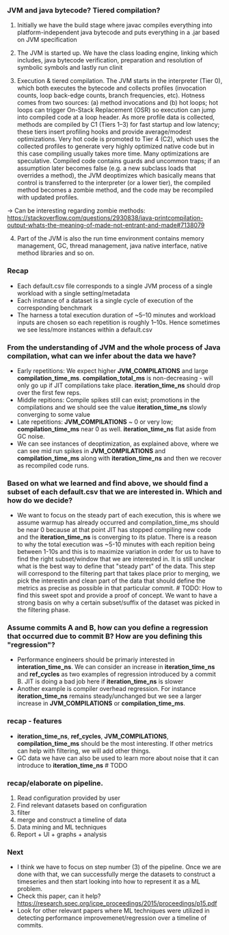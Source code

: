 ### JVM and java bytecode? Tiered compilation?

1) Initially we have the build stage where javac compiles everything into platform-independent java bytecode and puts everything in a .jar based on JVM specification

2) The JVM is started up. We have the class loading engine, linking which includes, java bytecode verification, preparation and resolution of symbolic symbols and lastly run clinit

3) Execution & tiered compilation. The JVM starts in the interpreter (Tier 0), which both executes the bytecode and collects profiles (invocation counts, loop back-edge counts, branch frequencies, etc). Hotness comes from two sources: (a) method invocations and (b) hot loops; hot loops can trigger On-Stack Replacement (OSR) so execution can jump into compiled code at a loop header. As more profile data is collected, methods are compiled by C1 (Tiers 1–3) for fast startup and low latency; these tiers insert profiling hooks and provide average/modest optimizations. Very hot code is promoted to Tier 4 (C2), which uses the collected profiles to generate very highly optimized native code but in this case compiling usually takes more time. Many optimizations are speculative. Compiled code contains guards and uncommon traps; if an assumption later becomes false (e.g. a new subclass loads that overrides a method), the JVM deoptimizes which basically means that control is transferred to the interpreter (or a lower tier), the compiled method becomes a zombie method, and the code may be recompiled with updated profiles.

-> Can be interesting regarding zombie methods: https://stackoverflow.com/questions/2930838/java-printcompilation-output-whats-the-meaning-of-made-not-entrant-and-made#7138079

4) Part of the JVM is also the run time environment contains memory management, GC, thread management, java native interface, native method libraries and so on.

### Recap

- Each default.csv file corresponds to a single JVM process of a single workload with a single setting/metadata
- Each instance of a dataset is a single cycle of execution of the corresponding benchmark
- The harness a total execution duration of ~5–10 minutes and workload inputs are chosen so each repetition is roughly 1–10s. Hence sometimes we see less/more instances within a default.csv

### From the understanding of JVM and the whole process of Java compilation, what can we infer about the data we have?

- Early repetitions: We expect higher **JVM_COMPILATIONS** and large **compilation_time_ms**. **compilation_total_ms** is non-decreasing - will only go up if JIT compilations take place. **iteration_time_ns** should drop over the first few reps.
- Middle repitions: Compile spikes still can exist; promotions in the compilations and we should see the value **iteration_time_ns** slowly converging to some value
- Late repetitions: **JVM_COMPILATIONS** ~ 0 or very low; **compilation_time_ms** near 0 as well. **iteration_time_ns** flat aside from GC noise.
- We can see instances of deoptimization, as explained above, where we can see mid run spikes in **JVM_COMPILATIONS** and **compilation_time_ms** along with **iteration_time_ns** and then we recover as recompiled code runs.

### Based on what we learned and find above, we should find a subset of each default.csv that we are interested in. Which and how do we decide?

- We want to focus on the steady part of each execution, this is where we assume warmup has already occurred and compilation_time_ms should be near 0 because at that point JIT has stopped compiling new code and the **iteration_time_ns** is converging to its platue. There is a reason to why the total execution was ~5-10 minutes with each repition being between 1-10s and this is to maximize variation in order for us to have  to find the right subset/window that we are interested in. It is still unclear what is the best way to define that "steady part" of the data. This step will correspond to the filtering part that takes place prior to merging, we pick the interestin and clean part of the data that should define the metrics as precise as possible in that particular commit. # TODO: How to find this sweet spot and provide a proof of concept. We want to have a strong basis on why a certain subset/suffix of the dataset was picked in the filtering phase.

### Assume commits A and B, how can you define a regression that occurred due to commit B? How are you defining this "regression"?

- Performance engineers should be primariy interested in **interation_time_ns**. We can consider an increase in **iteration_time_ns** and **ref_cycles** as two examples of regression introduced by a commit B. JIT is doing a bad job here if **iteration_time_ns** is slower
- Another example is compiler overhead regression. For instance **iteration_time_ns** remains steady/unchanged but we see a larger increase in **JVM_COMPILATIONS** or **compilation_time_ms**.

### recap - features

- **iteration_time_ns**, **ref_cycles**, **JVM_COMPILATIONS**, **compilation_time_ms** should be the most interesting. If other metrics can help with filtering, we will add other things.
- GC data we have can also be used to learn more about noise that it can introduce to **iteration_time_ns** # TODO

### recap/elaborate on pipeline.

1) Read configuration provided by user
2) Find relevant datasets based on configuration
3) filter
4) merge and construct a timeline of data
5) Data mining and ML techniques
6) Report + UI + graphs + analysis

### Next

- I think we have to focus on step number (3) of the pipeline. Once we are done with that, we can successfully merge the datasets to construct a timeseries and then start looking into how to represent it as a ML problem.
- Check this paper, can it help? https://research.spec.org/icpe_proceedings/2015/proceedings/p15.pdf
- Look for other relevant papers where ML techniques were utilized in detecting performance improvemenet/regression over a timeline of commits.

